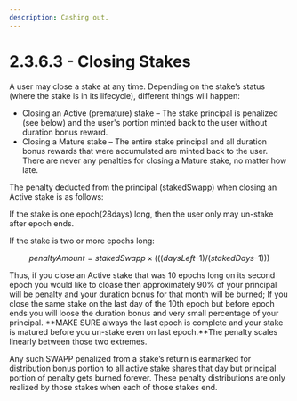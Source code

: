 ```yaml
---
description: Cashing out.
---
```


# 2.3.6.3 - Closing Stakes

A user may close a stake at any time. Depending on the stake’s status (where the stake is in its lifecycle), different things will happen:

* Closing an Active (premature) stake – The stake principal is penalized (see below) and the user's portion minted back to the user without duration bonus reward.
* Closing a Mature stake – The entire stake principal and all duration bonus rewards that were accumulated are minted back to the user.  There are never any penalties for closing a Mature stake, no matter how late.

The penalty deducted from the principal (stakedSwapp) when closing an Active stake is as follows:

If the stake is one epoch(28days) long, then the user only may un-stake after epoch ends.

If the stake is two or more epochs long:

$$
penaltyAmount = stakedSwapp × ( ((daysLeft – 1) / (stakedDays – 1)))
$$

Thus, if you close an Active stake that was 10 epochs long on its second epoch you would like to cloase then approximately 90% of your principal will be penalty and your duration bonus for that month will be burned; If you close the same stake on the last day of the 10th epoch but before epoch ends you will loose the duration bonus and very small percentage of your principal. **MAKE SURE always the last epoch is complete and your stake is matured before you un-stake even on last epoch.**The penalty scales linearly between those two extremes.

Any such SWAPP penalized from a stake’s return is earmarked for distribution bonus portion to all active stake shares that day but principal portion of penalty gets burned forever. These penalty distributions are only realized by those stakes when each of those stakes end.

